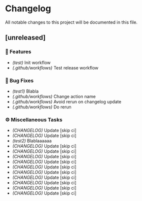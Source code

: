 # Changelog

All notable changes to this project will be documented in this file.

## [unreleased]

### 🚀 Features

- *(test)* Init workflow
- *(.github/workflows)* Test release workflow

### 🐛 Bug Fixes

- *(test1)* Blabla
- *(.github/workflows)* Change action name
- *(.github/workflows)* Avoid rerun on changelog update
- *(.github/workflows)* Do rerun

### ⚙️ Miscellaneous Tasks

- *(CHANGELOG)* Update [skip ci]
- *(CHANGELOG)* Update [skip ci]
- *(test2)* Blablaaaaaa
- *(CHANGELOG)* Update [skip ci]
- *(CHANGELOG)* Update [skip ci]
- *(CHANGELOG)* Update [skip ci]
- *(CHANGELOG)* Update [skip ci]
- *(CHANGELOG)* Update [skip ci]
- *(CHANGELOG)* Update [skip ci]
- *(CHANGELOG)* Update [skip ci]
- *(CHANGELOG)* Update [skip ci]
- *(CHANGELOG)* Update [skip ci]
- *(CHANGELOG)* Update [skip ci]

<!-- generated by git-cliff -->
